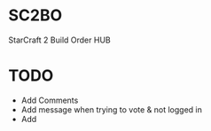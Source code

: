 # SC2BO
StarCraft 2 Build Order HUB

# TODO
- Add Comments
- Add message when trying to vote & not logged in
- Add 
